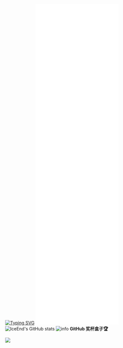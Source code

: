 [![Typing SVG](https://readme-typing-svg.demolab.com?font=Fira+Code&pause=1000&width=435&lines=hellow+welcome+to+mengnankk+home)](https://git.io/typing-svg)
![Metrics](/github-metrics.svg)
![IceEnd's GitHub stats](https://github-immortality.vercel.app/api?username=mengnankkkk)
![info](https://github-profile-summary-cards.vercel.app/api/cards/profile-details?username=mengnankkkk&theme=github_dark)
 **GitHub 奖杯盒子🏆**

  <div><img src="https://github-profile-trophy.vercel.app/?username=mengnankkkk&theme=gruvbox&row=1&column=7&no-frame=true&no-bg=true" /><br/></div>






